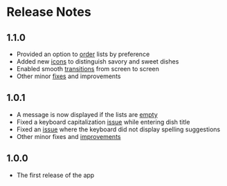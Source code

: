 # Release Notes

## 1.1.0

* Provided an option to [order](https://github.com/hmshreyas7/dish-wish/issues/7) lists by preference
* Added new [icons](https://github.com/hmshreyas7/dish-wish/issues/13) to distinguish savory and sweet dishes
* Enabled smooth [transitions](https://github.com/hmshreyas7/dish-wish/issues/14) from screen to screen
* Other minor [fixes](https://github.com/hmshreyas7/dish-wish/issues/15) and improvements

## 1.0.1

* A message is now displayed if the lists are [empty](https://github.com/hmshreyas7/dish-wish/issues/9)
* Fixed a keyboard capitalization [issue](https://github.com/hmshreyas7/dish-wish/issues/4) while entering dish title
* Fixed an [issue](https://github.com/hmshreyas7/dish-wish/issues/12) where the keyboard did not display spelling suggestions
* Other minor fixes and [improvements](https://github.com/hmshreyas7/dish-wish/issues/3)

## 1.0.0

* The first release of the app